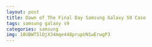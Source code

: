 ```yaml
---
layout: post
title: Dawn of The Final Day Samsung Galaxy S9 Case
tags: samsung galaxy s9
categories: samsung
img: 10UBWT5lQjX34mqe448prupUN1wErwgP3
---
```

